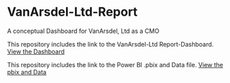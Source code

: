 # VanArsdel-Ltd-Report
A conceptual Dashboard for VanArsdel, Ltd as a CMO

This repository includes the link to the VanArsdel-Ltd Report-Dashboard.
[View the Dashboard]([https://your-powerbi-dashboard-url.com](https://app.powerbi.com/Redirect?action=OpenApp&appId=ed084f40-7615-48f3-a9d9-43304fcc93ed&ctid=2c6cac8d-ab61-47b3-8209-4df2e46aefbc))

This repository includes the link to the Power BI .pbix and Data file.
[View the pbix and Data ]([[https://your-powerbi-dashboard-url.com](https://app.powerbi.com/Redirect?action=OpenApp&appId=ed084f40-7615-48f3-a9d9-43304fcc93ed&ctid=2c6cac8d-ab61-47b3-8209-4df2e46aefbc](https://drive.google.com/drive/folders/1sgKgfOM9iR8UDeyqBpDrUV6YzbrJiTrT?usp=sharing)))
